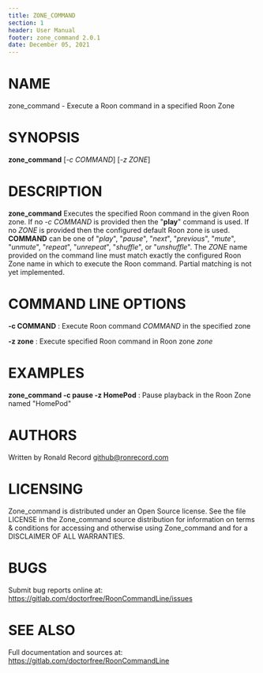 ```yaml
---
title: ZONE_COMMAND
section: 1
header: User Manual
footer: zone_command 2.0.1
date: December 05, 2021
---
```

# NAME
zone_command - Execute a Roon command in a specified Roon Zone

# SYNOPSIS
**zone_command** [*-c COMMAND*] [*-z ZONE*]

# DESCRIPTION
**zone_command** Executes the specified Roon command in the given Roon zone. If no *-c COMMAND* is provided then the "**play**" command is used. If no *ZONE* is provided then the configured default Roon zone is used. **COMMAND** can be one of "*play*", "*pause*", "*next*", "*previous*", "*mute*", "*unmute*", "*repeat*", "*unrepeat*", "*shuffle*", or "*unshuffle*". The *ZONE* name provided on the command line must match exactly the configured Roon Zone name in which to execute the Roon command. Partial matching is not yet implemented.

# COMMAND LINE OPTIONS
**-c COMMAND**
: Execute Roon command *COMMAND* in the specified zone

**-z zone**
: Execute specified Roon command in Roon zone *zone*

# EXAMPLES
**zone_command -c pause -z HomePod**
: Pause playback in the Roon Zone named "HomePod"

# AUTHORS
Written by Ronald Record github@ronrecord.com

# LICENSING
Zone_command is distributed under an Open Source license.
See the file LICENSE in the Zone_command source distribution
for information on terms &amp; conditions for accessing and
otherwise using Zone_command and for a DISCLAIMER OF ALL WARRANTIES.

# BUGS
Submit bug reports online at: https://gitlab.com/doctorfree/RoonCommandLine/issues

# SEE ALSO
Full documentation and sources at: https://gitlab.com/doctorfree/RoonCommandLine

